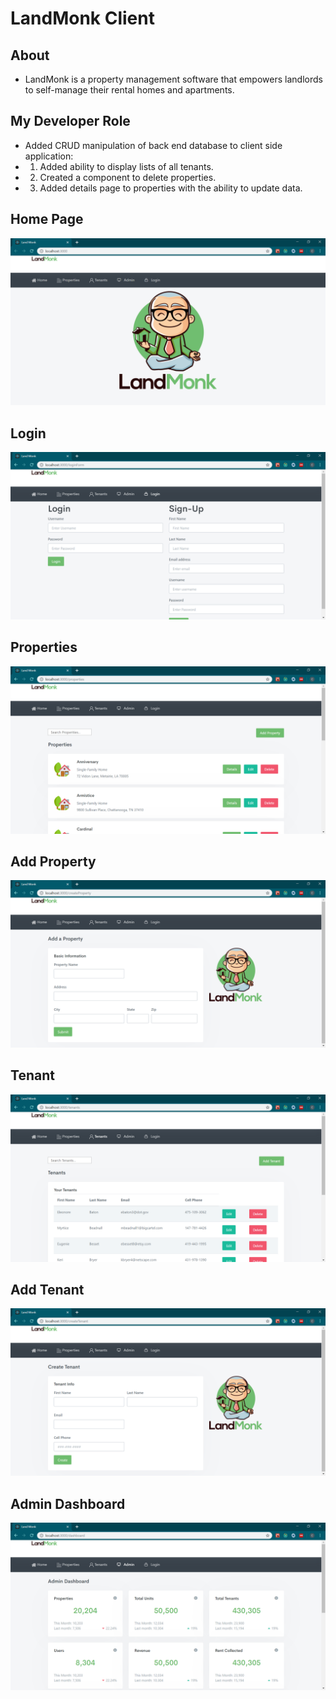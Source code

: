 # LandMonk Client

## About
* LandMonk is a property management software that empowers landlords to self-manage their rental homes and apartments. 

## My Developer Role
* Added CRUD manipulation of back end database to client side application:
* 1. Added ability to display lists of all tenants.
* 2. Created a component to delete properties. 
* 3. Added details page to properties with the ability to update data.


## Home Page
![Home](https://github.com/theoriginalcaliforniaburrito/MyLandMonkClient/blob/master/landmonkclient/LMHome.png?raw=true "Title")

## Login
![Login](https://github.com/theoriginalcaliforniaburrito/MyLandMonkClient/blob/master/landmonkclient/LMLogin.png?raw=true "Title")

## Properties
![Properties](https://github.com/theoriginalcaliforniaburrito/MyLandMonkClient/blob/master/landmonkclient/LMProperty.png?raw=true "Title")

## Add Property
![AddProperty](https://github.com/theoriginalcaliforniaburrito/MyLandMonkClient/blob/master/landmonkclient/LMAddProperty.png?raw=true "Title")

## Tenant
![Tenant](https://github.com/theoriginalcaliforniaburrito/MyLandMonkClient/blob/master/landmonkclient/LMTenant.png?raw=true "Title")

## Add Tenant
![AddTenant](https://github.com/theoriginalcaliforniaburrito/MyLandMonkClient/blob/master/landmonkclient/LMAddTenant.png?raw=true "Title")

## Admin Dashboard
![AdminDashboard](https://github.com/theoriginalcaliforniaburrito/MyLandMonkClient/blob/master/landmonkclient/LMDashboard.png?raw=true "Title")
